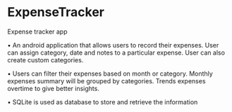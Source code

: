 # ExpenseTracker
Expense tracker app

• An android application that allows users to record their expenses. User can assign category, date and notes to a particular expense. User can also create custom categories.

• Users can filter their expenses based on month or category. Monthly expenses summary will be grouped by categories. Trends expenses overtime to give better insights.

• SQLite is used as database to store and retrieve the information
